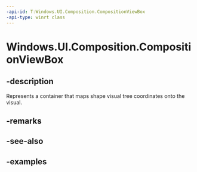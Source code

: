 ```yaml
---
-api-id: T:Windows.UI.Composition.CompositionViewBox
-api-type: winrt class
---
```


<!-- Class syntax.
public class CompositionViewBox : CompositionObject, CompositionObject
-->

# Windows.UI.Composition.CompositionViewBox

## -description

Represents a container that maps shape visual tree coordinates onto the visual.



## -remarks

## -see-also

## -examples

